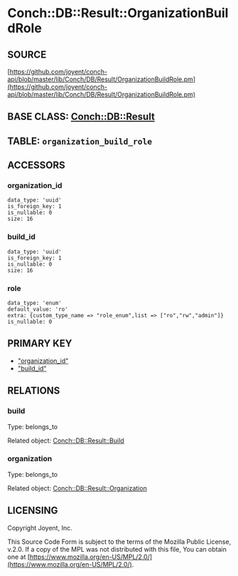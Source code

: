 # Conch::DB::Result::OrganizationBuildRole

## SOURCE

[https://github.com/joyent/conch-api/blob/master/lib/Conch/DB/Result/OrganizationBuildRole.pm](https://github.com/joyent/conch-api/blob/master/lib/Conch/DB/Result/OrganizationBuildRole.pm)

## BASE CLASS: [Conch::DB::Result](../modules/Conch%3A%3ADB%3A%3AResult)

## TABLE: `organization_build_role`

## ACCESSORS

### organization\_id

```
data_type: 'uuid'
is_foreign_key: 1
is_nullable: 0
size: 16
```

### build\_id

```
data_type: 'uuid'
is_foreign_key: 1
is_nullable: 0
size: 16
```

### role

```
data_type: 'enum'
default_value: 'ro'
extra: {custom_type_name => "role_enum",list => ["ro","rw","admin"]}
is_nullable: 0
```

## PRIMARY KEY

- ["organization\_id"](#organization_id)
- ["build\_id"](#build_id)

## RELATIONS

### build

Type: belongs\_to

Related object: [Conch::DB::Result::Build](../modules/Conch%3A%3ADB%3A%3AResult%3A%3ABuild)

### organization

Type: belongs\_to

Related object: [Conch::DB::Result::Organization](../modules/Conch%3A%3ADB%3A%3AResult%3A%3AOrganization)

## LICENSING

Copyright Joyent, Inc.

This Source Code Form is subject to the terms of the Mozilla Public License,
v.2.0. If a copy of the MPL was not distributed with this file, You can obtain
one at [https://www.mozilla.org/en-US/MPL/2.0/](https://www.mozilla.org/en-US/MPL/2.0/).
